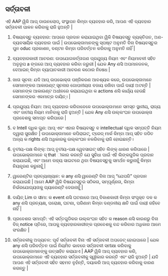 ## ସର୍ତ୍ତାବଳୀ

ଏହି AAP ୱିକି ଆପ୍ ଡାଉନଲୋଡ୍, ସଂସ୍ଥାପନ କିମ୍ବା ବ୍ୟବହାର କରି, ଆପଣ ଏହି ବ୍ୟବହାର ସର୍ତ୍ତାବଳୀ ପାଳନ କରିବାକୁ ରାଜି ହୁଅନ୍ତି |

1. ବିଷୟବସ୍ତୁ ବ୍ୟବହାର:
ଆପରେ ପ୍ରଦାନ କରାଯାଇଥିବା ୱିକି ବିଷୟବସ୍ତୁ ବ୍ୟକ୍ତିଗତ, ଅଣ-ବ୍ୟବସାୟିକ ବ୍ୟବହାର ପାଇଁ | ଉପଭୋକ୍ତାମାନଙ୍କୁ ସ୍ପଷ୍ଟ ଅନୁମତି ବିନା ବିଷୟବସ୍ତୁର ପୁନ oduc ପ୍ରକାଶନ, ବଣ୍ଟନ କିମ୍ବା ପରିବର୍ତ୍ତନ କରିବାକୁ ଅନୁମତି ନାହିଁ |

2. ବ୍ୟବହାରକାରୀ ଆଚରଣ:
ଉପଯୋଗକର୍ତ୍ତାଗଣ ପ୍ରଯୁଜ୍ୟ ନିୟମ ଏବଂ ନିୟମାବଳୀ ସହିତ ଅନୁରୂପ a ଙ୍ଗରେ ଆପ୍ ବ୍ୟବହାର କରିବା ଜରୁରୀ | ଯେକ Any ଣସି ଅପମାନଜନକ, ବେଆଇନ୍ କିମ୍ବା ବ୍ୟାଘାତକାରୀ ଆଚରଣ କଠୋର ନିଷେଧ |

3. ଖାତା ସୂଚନା:
ଯଦି ଆପ୍ ଉପଭୋକ୍ତା ପଞ୍ଜିକରଣ ଆବଶ୍ୟକ କରେ, ଉପଭୋକ୍ତାମାନେ ସେମାନଙ୍କର ଆକାଉଣ୍ଟ୍ ସୂଚନାର ଗୋପନୀୟତା ବଜାୟ ରଖିବା ପାଇଁ ଦାୟୀ ଅଟନ୍ତି | ସେମାନଙ୍କ ଆକାଉଣ୍ଟ ଅଧୀନରେ କରାଯାଇଥିବା କ actions ଣସି କାର୍ଯ୍ୟ ହେଉଛି ସେମାନଙ୍କର ଏକମାତ୍ର ଦାୟିତ୍। |

4. ପ୍ରଯୁଜ୍ୟ ନିୟମ:
ଆପ୍ ବ୍ୟବହାର କରିବାବେଳେ ଉପଭୋକ୍ତାମାନେ ସମସ୍ତ ସ୍ଥାନୀୟ, ରାଜ୍ୟ ଏବଂ ଜାତୀୟ ନିୟମ ମାନିବାକୁ ରାଜି ହୁଅନ୍ତି | ଯେକ Any ଣସି ଉଲ୍ଲଂଘନ ଉପଭୋକ୍ତା ପ୍ରବେଶକୁ ସମାପ୍ତ କରିପାରେ |

5. ବ Intell ଦ୍ଧିକ ଗୁଣ:
ଆପ୍ ଏବଂ ଏହାର ବିଷୟବସ୍ତୁ ବ intellectual ଦ୍ଧିକ ସମ୍ପତ୍ତି ନିୟମ ଦ୍ୱାରା ସୁରକ୍ଷିତ | ଉପଭୋକ୍ତାମାନେ କପିରାଇଟ୍, ଟ୍ରେଡ୍ ମାର୍କ କିମ୍ବା ଆପ୍ ସହିତ ଜଡିତ ଅନ୍ୟ କ rights ଣସି ଅଧିକାରକୁ ଉଲ୍ଲଂଘନ ନକରିବାକୁ ରାଜି ହୋଇଛନ୍ତି।

6. ତୃତୀୟ-ପକ୍ଷ ଲିଙ୍କ୍:
ଆପ୍ ତୃତୀୟ-ପକ୍ଷ ୱେବସାଇଟ୍ ସହିତ ଲିଙ୍କ୍ ଧାରଣ କରିପାରେ | ଉପଭୋକ୍ତାମାନେ ସ୍ that ୀକାର କରନ୍ତି ଯେ ସୁବିଧା ପାଇଁ ଏହି ଲିଙ୍କଗୁଡିକ ପ୍ରଦାନ କରାଯାଇଛି, ଏବଂ ଆମେ ବାହ୍ୟ ସାଇଟରେ ଥିବା ବିଷୟବସ୍ତୁକୁ ସମର୍ଥନ କରୁନାହୁଁ କିମ୍ବା ନିୟନ୍ତ୍ରଣ କରୁନାହୁଁ |

7. ୱାରେଣ୍ଟିର ପ୍ରତ୍ୟାଖ୍ୟାନ:
କ any ଣସି ୱାରେଣ୍ଟି ବିନା ଆପ୍ “ଯେପରି” ପ୍ରଦାନ କରାଯାଇଛି | ଆମେ AAP ୱିକି ବିଷୟବସ୍ତୁର ସଠିକତା, ସମ୍ପୂର୍ଣ୍ଣତା, କିମ୍ବା ନିର୍ଭରଯୋଗ୍ୟତାକୁ ଗ୍ୟାରେଣ୍ଟି ଦେଉନାହୁଁ |

8. ଦାୟିତ୍ Lim ର ସୀମା:
କ event ଣସି ଘଟଣାରେ ଆପ୍ ବିକାଶକାରୀ କିମ୍ବା ସଂପୃକ୍ତ ଦଳ କ any ଣସି ପ୍ରତ୍ୟକ୍ଷ, ପରୋକ୍ଷ, ଘଟଣା, ପରିଣାମ କିମ୍ବା ଦଣ୍ଡନୀୟ କ୍ଷତି ପାଇଁ ଦାୟୀ ରହିବେ ନାହିଁ |

9. ପ୍ରବେଶର ସମାପ୍ତି:
ଏହି ସର୍ତ୍ତଗୁଡିକର ଉଲ୍ଲଂଘନ ସହିତ କ reason ଣସି କାରଣରୁ ବିନା ବିଜ୍ notice ପ୍ତିରେ, ଆପକୁ ବ୍ୟବହାରକାରୀଙ୍କ ପ୍ରବେଶକୁ ବନ୍ଦ କରିବାର ଅଧିକାର ଆମେ ସଂରକ୍ଷିତ |

10. ସର୍ତ୍ତାବଳୀକୁ ଅଦ୍ୟତନ:
ପୂର୍ବ ସର୍ତ୍ତାବଳୀ ବିନା ଏହି ସର୍ତ୍ତାବଳୀ ଅପଡେଟ୍ ହୋଇପାରେ | ଯେକ any ଣସି ପରିବର୍ତ୍ତନ ପାଇଁ ନିୟମିତ ଭାବରେ ସର୍ତ୍ତାବଳୀ ସମୀକ୍ଷା କରିବାକୁ ଉପଭୋକ୍ତାମାନଙ୍କୁ ଉତ୍ସାହିତ କରାଯାଏ |
AAP ୱିକି ଆପ୍ ବ୍ୟବହାର କରି, ଉପଭୋକ୍ତାମାନେ ଏହି ବ୍ୟବହାର ସର୍ତ୍ତାବଳୀକୁ ସ୍ୱୀକାର କରନ୍ତି ଏବଂ ରାଜି ହୁଅନ୍ତି | ଯଦି ଆପଣ ଏହି ସର୍ତ୍ତାବଳୀ ସହିତ ସହମତ ନୁହଁନ୍ତି, ଦୟାକରି ଆପ୍ ବ୍ୟବହାର କରିବାକୁ ବାରଣ କରନ୍ତୁ |